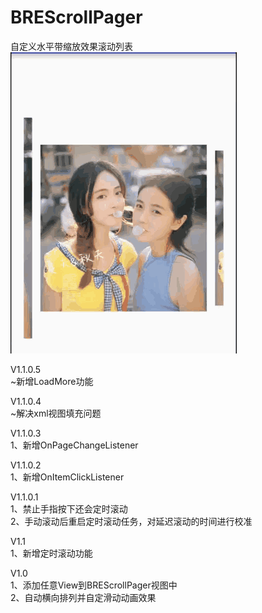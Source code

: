 # BREScrollPager
自定义水平带缩放效果滚动列表<br/>
<img src="https://github.com/zhelong111/BREScrollPager/blob/master/gif/test.gif"/>

V1.1.0.5<br/>
~新增LoadMore功能

V1.1.0.4<br/>
~解决xml视图填充问题

V1.1.0.3<br/>
1、新增OnPageChangeListener

V1.1.0.2<br/>
1、新增OnItemClickListener

V1.1.0.1<br/>
1、禁止手指按下还会定时滚动<br/>
2、手动滚动后重启定时滚动任务，对延迟滚动的时间进行校准

V1.1<br/>
1、新增定时滚动功能

V1.0<br/>
1、添加任意View到BREScrollPager视图中<br/>
2、自动横向排列并自定滑动动画效果


 
